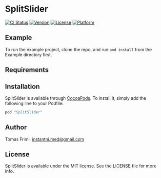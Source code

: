 # SplitSlider

[![CI Status](http://img.shields.io/travis/3ph/SplitSlider.svg?style=flat)](https://travis-ci.org/3ph/SplitSlider)
[![Version](https://img.shields.io/cocoapods/v/SplitSlider.svg?style=flat)](http://cocoapods.org/pods/SplitSlider)
[![License](https://img.shields.io/cocoapods/l/SplitSlider.svg?style=flat)](http://cocoapods.org/pods/SplitSlider)
[![Platform](https://img.shields.io/cocoapods/p/SplitSlider.svg?style=flat)](http://cocoapods.org/pods/SplitSlider)

## Example

To run the example project, clone the repo, and run `pod install` from the Example directory first.

## Requirements

## Installation

SplitSlider is available through [CocoaPods](http://cocoapods.org). To install
it, simply add the following line to your Podfile:

```ruby
pod "SplitSlider"
```

## Author

Tomas Friml, instantni.med@gmail.com

## License

SplitSlider is available under the MIT license. See the LICENSE file for more info.

